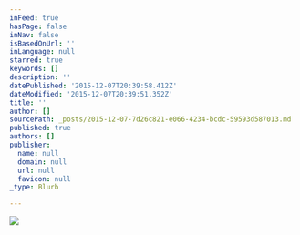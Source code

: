 ```yaml
---
inFeed: true
hasPage: false
inNav: false
isBasedOnUrl: ''
inLanguage: null
starred: true
keywords: []
description: ''
datePublished: '2015-12-07T20:39:58.412Z'
dateModified: '2015-12-07T20:39:51.352Z'
title: ''
author: []
sourcePath: _posts/2015-12-07-7d26c821-e066-4234-bcdc-59593d587013.md
published: true
authors: []
publisher:
  name: null
  domain: null
  url: null
  favicon: null
_type: Blurb

---
```

![](https://the-grid-user-content.s3-us-west-2.amazonaws.com/f623fec4-f42a-427c-97bb-74c09ed895b1.jpg)